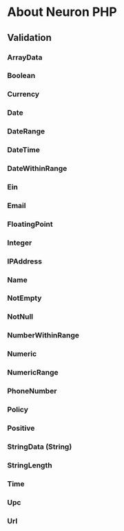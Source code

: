 # About Neuron PHP

## Validation

### ArrayData

### Boolean

### Currency

### Date

### DateRange

### DateTime

### DateWithinRange

### Ein

### Email

### FloatingPoint

### Integer

### IPAddress

### Name

### NotEmpty

### NotNull

### NumberWithinRange

### Numeric

### NumericRange

### PhoneNumber

### Policy

### Positive

### StringData (String)

### StringLength

### Time

### Upc

### Url
